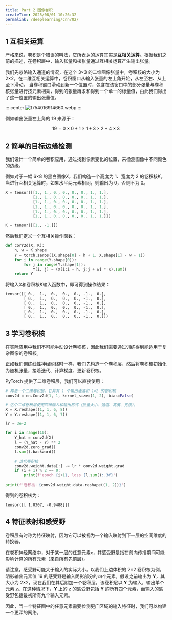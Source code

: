 ```yaml
---
title: Part 2 图像卷积
createTime: 2025/08/01 10:26:32
permalink: /deeplearning/cnn/02/
---
```


## 1 互相关运算

严格来说，卷积是个错误的叫法，它所表达的运算其实是**互相关运算**。根据我们之前的描述，在卷积层中，输入张量和核张量通过互相关运算产生输出张量。

我们先忽略输入通道的情况，在这个 3×3 的二维图像张量中，卷积核的大小为 2×2。在二维互相关运算中，卷积窗口从输入张量的左上角开始，从左至右、从上至下滑动。 当卷积窗口滑动到新一个位置时，包含在该窗口中的部分张量与卷积核张量进行按元素相乘，得到的张量再求和得到一个单一的标量值，由此我们得出了这一位置的输出张量值。

::: center
![1754016914660.webp](https://oss.yoake.cc/yoyopics/deeplearning/basic/2/1754016914660.webp)
:::

例如输出张量左上角的 19 来源于：

$$
19 = 0 \times 0 + 1 \times 1 + 3 \times 2 + 4 \times 3
$$

## 2 简单的目标边缘检测

我们设计一个简单的卷积应用，通过找到像素变化的位置，来检测图像中不同颜色的边缘。

例如对于一幅 6×8 的黑白图像$X$，我们构造一个高度为 1、宽度为 2 的卷积核$K$。当进行互相关运算时，如果水平两元素相同，则输出为 0，否则不为 0。

```python
X = tensor([[1., 1., 0., 0., 0., 0., 1., 1.],
            [1., 1., 0., 0., 0., 0., 1., 1.],
            [1., 1., 0., 0., 0., 0., 1., 1.],
            [1., 1., 0., 0., 0., 0., 1., 1.],
            [1., 1., 0., 0., 0., 0., 1., 1.],
            [1., 1., 0., 0., 0., 0., 1., 1.]])

K = tensor([[1., -1.]])
```

然后我们定义一个互相关操作函数：

```python
def corr2d(X, K):
    h, w = K.shape
    Y = torch.zeros((X.shape[0] - h + 1, X.shape[1] - w + 1))
    for i in range(Y.shape[0]):
        for j in range(Y.shape[1]):
            Y[i, j] = (X[i:i + h, j:j + w] * K).sum()
    return Y
```

将输入$X$和卷积核$K$输入函数中，即可得到操作结果：

```text
tensor([[ 0.,  1.,  0.,  0.,  0., -1.,  0.],
        [ 0.,  1.,  0.,  0.,  0., -1.,  0.],
        [ 0.,  1.,  0.,  0.,  0., -1.,  0.],
        [ 0.,  1.,  0.,  0.,  0., -1.,  0.],
        [ 0.,  1.,  0.,  0.,  0., -1.,  0.],
        [ 0.,  1.,  0.,  0.,  0., -1.,  0.]])
```

## 3 学习卷积核

在实际应用中我们不可能手动设计卷积核，因此我们需要通过训练得到能适用于复杂图像的卷积核。

正如我们训练线性神经网络时一样，我们先构造一个卷积层，然后将卷积核初始化为随机张量，接着迭代、计算梯度、更新卷积核。

PyTorch 提供了二维卷积层，我们可以直接使用：

```py
# 构造一个二维卷积层，它具有 1 个输出通道和 1×2 的卷积核
conv2d = nn.Conv2d(1, 1, kernel_size=(1, 2), bias=False)

# 这个二维卷积层使用四维输入和输出格式（批量大小、通道、高度、宽度），
X = X.reshape((1, 1, 6, 8))
Y = Y.reshape((1, 1, 6, 7))

lr = 3e-2

for i in range(10):
    Y_hat = conv2d(X)
    l = (Y_hat - Y) ** 2
    conv2d.zero_grad()
    l.sum().backward()

    # 迭代卷积核
    conv2d.weight.data[:] -= lr * conv2d.weight.grad
    if (i + 1) % 2 == 0:
        print(f'epoch {i+1}, loss {l.sum():.3f}')
        
print(f'卷积核：{conv2d.weight.data.reshape((1, 2))}')
```

得到的卷积核为：

```text
tensor([[ 1.0307, -0.9488]])
```

## 4 特征映射和感受野

卷积层有时称为特征映射，因为它可以被视为一个输入映射到下一层的空间维度的转换器。

在卷积神经网络中，对于某一层的任意元素$x$，其感受野是指在前向传播期间可能影响计算的所有元素（来自所有先前层）。

请注意，感受野可能大于输入的实际大小。以我们上边体积的 2×2 卷积核为例，阴影输出元素值 19 的感受野是输入阴影部分的四个元素。假设之前输出为 $\boldsymbol{Y}$，其大小为 2×2，现在我们在其后附加一个卷积层，该卷积层以 $\boldsymbol{Y}$ 为输入，输出单个元素 $z$。在这种情况下，$\boldsymbol{Y}$ 上的 $z$ 的感受野包括 $\boldsymbol{Y}$ 的所有四个元素，而输入的感受野包括最初所有九个输入元素。

因此，当一个特征图中的任意元素需要检测更广区域的输入特征时，我们可以构建一个更深的网络。